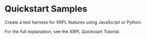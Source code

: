 # Quickstart Samples

Create a test harness for XRPL features using JavaScript or Python.

For the full explanation, see the XRPL Quickstart Tutorial.
